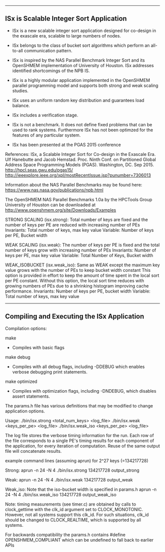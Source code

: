 
----------------------------------------
ISx is Scalable Integer Sort Application 
----------------------------------------

* ISx is a new scalable integer sort application designed for co-design 
  in the exascale era, scalable to large numbers of nodes.

* ISx belongs to the class of bucket sort algorithms which perform an 
  all-to-all communication pattern.

* ISx is inspired by the NAS Parallel Benchmark Integer Sort and its OpenSHMEM
  implementation of University of Houston. ISx addresses identified shortcomings 
  of the NPB IS.

* ISx is a highly modular application implemented in the OpenSHMEM parallel 
  programming model and supports both strong and weak scaling studies.

* ISx uses an uniform random key distribution and guarantees load balance.  

* ISx includes a verification stage.

* ISx is not a benchmark. It does not define fixed problems that can be used 
  to rank systems. Furthermore ISx has not been optimzed for the features 
  of any particular system.

* ISx has been presented at the PGAS 2015 conference 


References:
ISx, a Scalable Integer Sort for Co-design in the Exascale Era. 
Ulf Hanebutte and Jacob Hemstad. Proc. Ninth Conf. on Partitioned Global Address Space 
Programming Models (PGAS). Washington, DC. Sep 2015. http://hpcl.seas.gwu.edu/pgas15/
http://ieeexplore.ieee.org/xpl/mostRecentIssue.jsp?punumber=7306013

Information about the NAS Parallel Benchmarks may be found here:
https://www.nas.nasa.gov/publications/npb.html

The OpenSHMEM NAS Parallel Benchmarks 1.0a by the HPCTools Group University of Houston
can be downloaded at http://www.openshmem.org/site/Downloads/Examples


STRONG SCALING (isx.strong): Total number of keys are fixed and the number of keys per PE
are reduced with increasing number of PEs
 Invariants: Total number of keys, max key value
 Variable:   Number of keys per PE, Bucket width

WEAK SCALING (isx.weak): The number of keys per PE is fixed and the total number of keys
grow with increasing number of PEs
 Invariants: Number of keys per PE, max key value
 Variable:   Total Number of Keys, Bucket width 

WEAK_ISOBUCKET (isx.weak_iso): Same as WEAK except the maximum key value grows with the 
number of PEs to keep bucket width constant This option is provided in effort to 
keep the amount of time spent in the local sort per PE constant. Without this option,
the local sort time reduces with growing numbers of PEs due to a shrinking histogram 
improving cache performance.
 Invariants: Number of keys per PE, bucket width
 Variable:   Total number of keys, max key value


-------------------------------------------
Compiling and Executing the ISx Application
-------------------------------------------

Compilation options:

make
- Compiles with basic flags

make debug
- Compiles with all debug flags, including -DDEBUG which enables verbose debugging print statements.

make optimized
- Compiles with optimization flags, including -DNDEBUG, which disables assert statements.


The params.h file has various definitions that may be modified to change application options.

Usage: ./bin/isx.strong   <total_num_keys>  <log_file>
       ./bin/isx.weak     <keys_per_pe> <log_file>
       ./bin/isx.weak_iso <keys_per_pe> <log_file>

The log file stores the verbose timing information for the run. Each row of the file corresponds 
to a single PE's timing results for each component of the application, for every iteration of computation. 
Reuse of the same output file will concatenate results. 

example command lines (assuming aprun) for 2^27 keys (=134217728)

Strong:
 aprun -n 24 -N 4 ./bin/isx.strong 134217728 output_strong
 
Weak:
 aprun -n 24 -N 4 ./bin/isx.weak 134217728 output_weak
 
Weak_iso:
 Note that the iso-bucket width is specified in params.h
 aprun -n 24 -N 4 ./bin/isx.weak_iso 134217728 output_weak_iso

Note: timing measurements (see timer.c) are obtained by calls to clock_gettime
with the clk_id argument set to CLOCK_MONOTONIC. However, not all systems support this clk_id.
For such situations, clk_id should be changed to CLOCK_REALTIME, which is supported by all systems.

For backwards compatibility the params.h contains #define OPENSHMEM_COMPLIANT which can be undefined to fall back to earlier APIs
